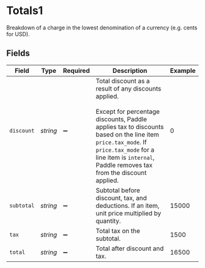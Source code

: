 # Totals1

Breakdown of a charge in the lowest denomination of a currency (e.g. cents for USD).


## Fields

| Field                                                                                                                                                                                                                                                            | Type                                                                                                                                                                                                                                                             | Required                                                                                                                                                                                                                                                         | Description                                                                                                                                                                                                                                                      | Example                                                                                                                                                                                                                                                          |
| ---------------------------------------------------------------------------------------------------------------------------------------------------------------------------------------------------------------------------------------------------------------- | ---------------------------------------------------------------------------------------------------------------------------------------------------------------------------------------------------------------------------------------------------------------- | ---------------------------------------------------------------------------------------------------------------------------------------------------------------------------------------------------------------------------------------------------------------- | ---------------------------------------------------------------------------------------------------------------------------------------------------------------------------------------------------------------------------------------------------------------- | ---------------------------------------------------------------------------------------------------------------------------------------------------------------------------------------------------------------------------------------------------------------- |
| `discount`                                                                                                                                                                                                                                                       | *string*                                                                                                                                                                                                                                                         | :heavy_minus_sign:                                                                                                                                                                                                                                               | Total discount as a result of any discounts applied.<br/><br/>Except for percentage discounts, Paddle applies tax to discounts based on the line item `price.tax_mode`. If `price.tax_mode` for a line item is `internal`, Paddle removes tax from the discount applied. | 0                                                                                                                                                                                                                                                                |
| `subtotal`                                                                                                                                                                                                                                                       | *string*                                                                                                                                                                                                                                                         | :heavy_minus_sign:                                                                                                                                                                                                                                               | Subtotal before discount, tax, and deductions. If an item, unit price multiplied by quantity.                                                                                                                                                                    | 15000                                                                                                                                                                                                                                                            |
| `tax`                                                                                                                                                                                                                                                            | *string*                                                                                                                                                                                                                                                         | :heavy_minus_sign:                                                                                                                                                                                                                                               | Total tax on the subtotal.                                                                                                                                                                                                                                       | 1500                                                                                                                                                                                                                                                             |
| `total`                                                                                                                                                                                                                                                          | *string*                                                                                                                                                                                                                                                         | :heavy_minus_sign:                                                                                                                                                                                                                                               | Total after discount and tax.                                                                                                                                                                                                                                    | 16500                                                                                                                                                                                                                                                            |
